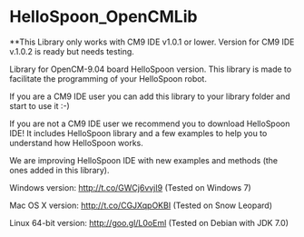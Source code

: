 HelloSpoon_OpenCMLib
====================

**This Library only works with CM9 IDE v1.0.1 or lower. Version for CM9 IDE v.1.0.2 is ready but needs testing.

Library for OpenCM-9.04 board HelloSpoon version.
This library is made to facilitate the programming of your HelloSpoon robot.

If you are a CM9 IDE user you can add this library to your library folder and start to use it :-)

If you are not a CM9 IDE user we recommend you to download HelloSpoon IDE!
It includes HelloSpoon library and a few examples to help you to understand how HelloSpoon works.

We are improving HelloSpoon IDE with new examples and methods (the ones added in this library).

Windows version: http://t.co/GWCj6vvjI9 (Tested on Windows 7)

Mac OS X version: http://t.co/CGJXqpOKBI (Tested on Snow Leopard)

Linux 64-bit version: http://goo.gl/L0oEml (Tested on Debian with JDK 7.0)
